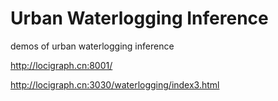# Urban Waterlogging Inference


demos of urban waterlogging inference 

http://locigraph.cn:8001/

http://locigraph.cn:3030/waterlogging/index3.html
